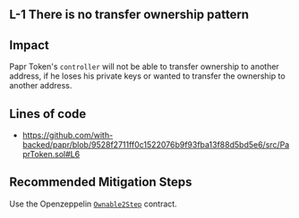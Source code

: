 ## L-1 There is no transfer ownership pattern

## Impact 

Papr Token's ```controller``` will not be able to transfer ownership to another address, if he loses his private keys or wanted to transfer the ownership to another address.

## Lines of code
- https://github.com/with-backed/papr/blob/9528f2711ff0c1522076b9f93fba13f88d5bd5e6/src/PaprToken.sol#L6

## Recommended Mitigation Steps
Use the Openzeppelin [```Ownable2Step```](https://github.com/OpenZeppelin/openzeppelin-contracts/blob/master/contracts/access/Ownable2Step.sol) contract.